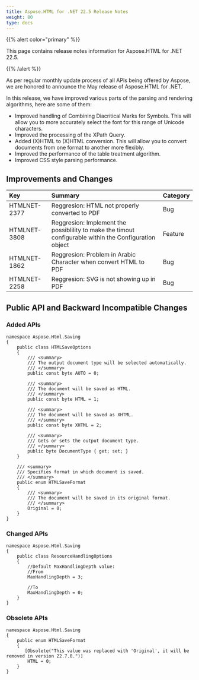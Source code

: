 ```yaml
---
title: Aspose.HTML for .NET 22.5 Release Notes
weight: 80
type: docs
---
```

  {{% alert color="primary" %}} 

This page contains release notes information for Aspose.HTML for .NET 22.5.

{{% /alert %}} 

As per regular monthly update process of all APIs being offered by Aspose, we are honored to announce the May release of Aspose.HTML for .NET.

In this release, we have improved various parts of the parsing and rendering algorithms, here are some of them:

* Improved handling of Combining Diacritical Marks for Symbols. This will allow you to more accurately select the font for this range of Unicode characters.
* Improved the processing of the XPath Query.
* Added (X)HTML to (X)HTML conversion. This will allow you to convert documents from one format to another more flexibly.
* Improved the performance of the table treatment algorithm.
* Improved CSS style parsing performance.


## **Improvements and Changes**

|**Key**|**Summary**|**Category**|
| :- | :- | :- |
|HTMLNET-2377|Reggresion: HTML not properly converted to PDF|Bug|
|HTMLNET-3808|Reggresion: Implement the possiblility to make the timout configurable within the Configuration object|Feature|
|HTMLNET-1862|Reggresion: Problem in Arabic Character when convert HTML to PDF|Bug|
|HTMLNET-2258|Reggresion: SVG is not showing up in PDF|Bug|

## **Public API and Backward Incompatible Changes**
### **Added APIs**

```
namespace Aspose.Html.Saving
{
    public class HTMLSaveOptions
    {
        /// <summary>
        /// The output document type will be selected automatically.
        /// </summary>
        public const byte AUTO = 0;

        /// <summary>
        /// The document will be saved as HTML.
        /// </summary>
        public const byte HTML = 1;

        /// <summary>
        /// The document will be saved as XHTML.
        /// </summary>
        public const byte XHTML = 2;
		
        /// <summary>
        /// Gets or sets the output document type.
        /// </summary>
        public byte DocumentType { get; set; }
    }

    /// <summary>
    /// Specifies format in which document is saved.
    /// </summary>
    public enum HTMLSaveFormat
    {
        /// <summary>
        /// The document will be saved in its original format.
        /// </summary>
        Original = 0;
    }
}
```

### **Changed APIs**

```
namespace Aspose.Html.Saving
{
    public class ResourceHandlingOptions
    {
		//Default MaxHandlingDepth value:
		//From 
		MaxHandlingDepth = 3;
		
		//To
		MaxHandlingDepth = 0;
	}
}
```

### **Obsolete APIs**

```
namespace Aspose.Html.Saving
{
    public enum HTMLSaveFormat
    {
       [Obsolete("This value was replaced with 'Original', it will be removed in version 22.7.0.")]
        HTML = 0;
    }
}

```